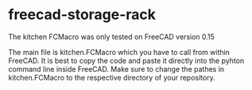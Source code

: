 # freecad-storage-rack

The kitchen FCMacro was only tested on FreeCAD version 0.15


The main file is kitchen.FCMacro which you have to call from within FreeCAD. It
is best to copy the code and paste it directly into the pyhton command line inside
FreeCAD. Make sure to change the pathes in kitchen.FCMacro to the respective directory of your repository.  	

